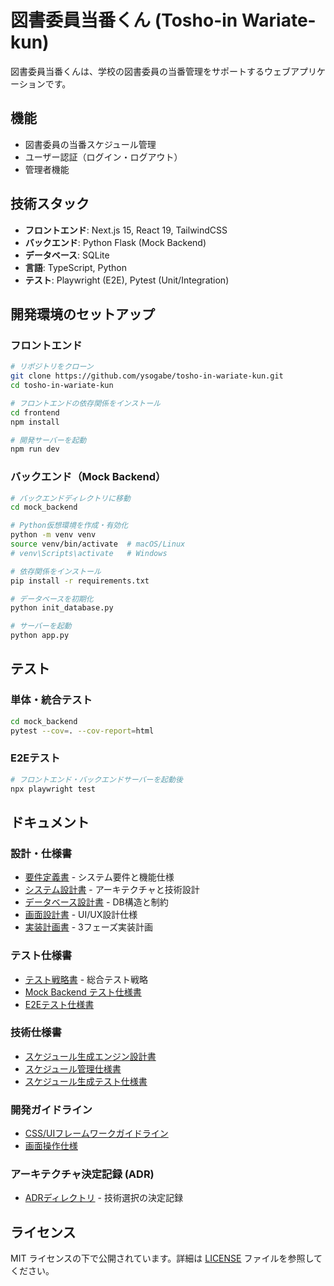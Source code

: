# 図書委員当番くん (Tosho-in Wariate-kun)

図書委員当番くんは、学校の図書委員の当番管理をサポートするウェブアプリケーションです。

## 機能

- 図書委員の当番スケジュール管理
- ユーザー認証（ログイン・ログアウト）
- 管理者機能

## 技術スタック

- **フロントエンド**: Next.js 15, React 19, TailwindCSS
- **バックエンド**: Python Flask (Mock Backend)
- **データベース**: SQLite
- **言語**: TypeScript, Python
- **テスト**: Playwright (E2E), Pytest (Unit/Integration)

## 開発環境のセットアップ

### フロントエンド

```bash
# リポジトリをクローン
git clone https://github.com/ysogabe/tosho-in-wariate-kun.git
cd tosho-in-wariate-kun

# フロントエンドの依存関係をインストール
cd frontend
npm install

# 開発サーバーを起動
npm run dev
```

### バックエンド（Mock Backend）

```bash
# バックエンドディレクトリに移動
cd mock_backend

# Python仮想環境を作成・有効化
python -m venv venv
source venv/bin/activate  # macOS/Linux
# venv\Scripts\activate   # Windows

# 依存関係をインストール
pip install -r requirements.txt

# データベースを初期化
python init_database.py

# サーバーを起動
python app.py
```

## テスト

### 単体・統合テスト

```bash
cd mock_backend
pytest --cov=. --cov-report=html
```

### E2Eテスト

```bash
# フロントエンド・バックエンドサーバーを起動後
npx playwright test
```

## ドキュメント

### 設計・仕様書
- [要件定義書](docs/requirements.md) - システム要件と機能仕様
- [システム設計書](docs/system_design.md) - アーキテクチャと技術設計
- [データベース設計書](docs/database_design.md) - DB構造と制約
- [画面設計書](docs/screen_design.md) - UI/UX設計仕様
- [実装計画書](docs/implementation_plan.md) - 3フェーズ実装計画

### テスト仕様書
- [テスト戦略書](docs/test_strategy.md) - 総合テスト戦略
- [Mock Backend テスト仕様書](docs/mock_backend_test_specification.md)
- [E2Eテスト仕様書](docs/e2e_test_specification.md)

### 技術仕様書
- [スケジュール生成エンジン設計書](docs/schedule_generator_design.md)
- [スケジュール管理仕様書](docs/schedule-management.md)
- [スケジュール生成テスト仕様書](docs/schedule_generator_test_spec.md)

### 開発ガイドライン
- [CSS/UIフレームワークガイドライン](docs/css_ui_framework_guidelines.yaml)
- [画面操作仕様](docs/screen_operations.yaml)

### アーキテクチャ決定記録 (ADR)
- [ADRディレクトリ](docs/adr/) - 技術選択の決定記録

## ライセンス

MIT ライセンスの下で公開されています。詳細は [LICENSE](LICENSE) ファイルを参照してください。
